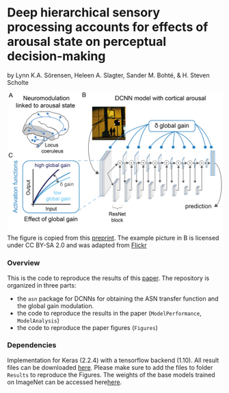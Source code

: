 # Deep hierarchical sensory processing accounts for effects of arousal state on perceptual decision-making
by Lynn K.A. Sörensen, Heleen A. Slagter, Sander M. Bohté, & H. Steven Scholte


![](https://github.com/lynnsoerensen/Arousal_DCNN/blob/master/Figures/Figure1.png)
The figure is copied from this [preprint](https://www.biorxiv.org/content/10.1101/2021.05.19.444798v1). The example picture in B is licensed under CC BY-SA 2.0 and was adapted from [Flickr](https://farm2.staticflickr.com/1196/1089845176_c9b801237d_z.jpg)

### Overview
This is the code to reproduce the results of this [paper](https://www.biorxiv.org/content/10.1101/2021.05.19.444798v1). The repository is organized in three parts:

* the `asn` package for DCNNs for obtaining the ASN transfer function and the global gain modulation.
* the code to reproduce the results in the paper (`ModelPerformance`, `ModelAnalysis`)
* the code to reproduce the paper figures (`Figures`)



### Dependencies

Implementation for Keras (2.2.4) with a tensorflow backend (1.10).
All result files can be downloaded [here](https://osf.io/hwfvj/?view_only=6bc8a1c219dd4b4ba5185c3f86d3ed90). Please make sure to add the files to folder `Results` to reproduce the Figures.
The weights of the base models trained on ImageNet can be accessed here[here](https://uvaauas.figshare.com/projects/Leveraging_spiking_deep_neural_networks_to_understand_neural_mechanisms_underlying_selective_attention/94406). 

